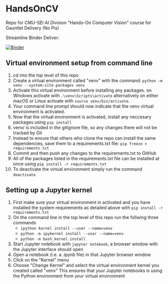 # HandsOnCV
Repo for CMU-SEI AI Division "Hands-On Computer Vision" course for Gauntlet Delivery (No Pis)

Streamline
Binder Deliver:

[![Binder](https://mybinder.org/badge_logo.svg)](https://mybinder.org/v2/gh/sei-cfrank/CVIntro/HEAD)


## Virtual environment setup from command line
1. cd into the top level of this repo
2. Create a virtual environment called "venv" with the command: `python -m venv --system-site-packages venv`
3. Activate this virtual environment before installing any packages. on Windows activate with `.\venv\Scripts\activate` alternatively on either macOS or Linux activate with `source venv/bin/activate`.
4. Your command line prompt should now indicate that the venv virtual environment is activated.
5. Now that the virtual environment is activated, install any neccesary packages using `pip install`
6. venv/ is included in the gitignore file, so any changes there will not be tracked by Git
7. Instead to ensure that others who clone the repo can install the same dependencies, save them to a requirements.txt file: `pip freeze > requirements.txt`
8. Commit and then push any changes to the requirements.txt to GitHub
9. All of the packages listed in the requirements.txt file can be installed at once using `pip install -r requirements.txt`
10. To deactivate the virtual environment simply run the command `deactivate`

## Setting up a Jupyter kernel
1. First make sure your virtual environment in activated and you have installed the system requirements as detailed above with `pip install -r requirements.txt`
2. On the command line in the top level of this repo run the follwing three commands
    - `ipython kernel install --user --name=venv`
    - `python -m ipykernel install --user --name=venv`
    - `python -m bash_kernel.install`
3. Start Jupyter notebook with `jupyter notebook`, a browser window with the Jupyter interface should open
4. Open a notebook (i.e. a .ipynb file) in that Jupyter browser window
5. Click on the "Kernel" menu
6. Choose "Change Kernel" and select the virtual environment kernel you created called "venv"
This ensures that your Jupyter notebooks is using the Python environment from your virtual environment
